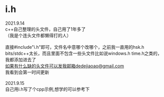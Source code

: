 # i.h
2021.9.14<br/>
c++自己整理的头文件，自己用了1年多了<br/>
（我是个连头文件都懒得打的人） <br/>                             
直接#include"i.h"即可，文件名中意哪个改哪个，之前我一直用的hsk.h <br/>
bits/stdc++太长，而且里面不包含一些头文件比如说windows.h time.h之类的，我都添加进去了<br/>
如果有什么缺的头文件可以发我邮箱dedejiaoao@gmail.com<br/>
我看到会第一时间更新<br/>
<br/>
2021.9.15<br/>
自己用i.h写了个cpp示例,想学的可以参考下
